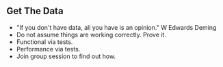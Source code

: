 ## Get The Data

- "If you don't have data, all you have is an opinion." W Edwards Deming
- Do not assume things are working correctly. Prove it.
- Functional via tests.
- Performance via tests.
- Join group session to find out how.
